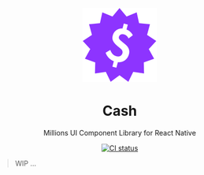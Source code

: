 <p align="center">
  <img width="150" height="150" src="assets/logo-mark.svg">
</p>

<h1 align="center">Cash</h1>

<p align="center">Millions UI Component Library for React Native</p>

<p align="center">
  <a href="https://github.com/millionscard/cash/actions/workflows/ci.yml">
    <img alt="CI status" src="https://github.com/millionscard/cash/actions/workflows/ci.yml/badge.svg">
  </a>
</p>

> WIP ...
